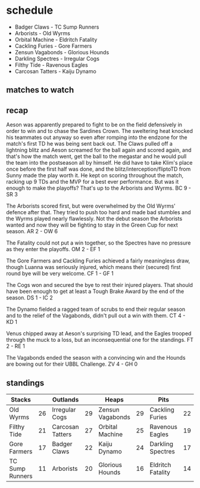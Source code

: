 # schedule

* Badger Claws  - TC Sump Runners
* Arborists - Old Wyrms
* Orbital Machine - Eldritch Fatality
* Cackling Furies - Gore Farmers
* Zensun Vagabonds - Glorious Hounds
* Darkling Spectres - Irregular Cogs
* Filthy Tide - Ravenous Eagles
* Carcosan Tatters - Kaiju Dynamo



## matches to watch



## recap

Aeson was apparently prepared to fight to be on the field defensively in order to win and to chase the Sardines Crown. The sweltering heat knocked his teammates out anyway so even after romping into the endzone for the match's first TD he was being sent back out. The Claws pulled off a lightning blitz and Aeson screamed for the ball again and scored again, and that's how the match went, get the ball to the megastar and he would pull the team into the postseason all by himself. He did have to take Klim's place once before the first half was done, and the blitz/interception/fliptoTD from Sunny made the play worth it. He kept on scoring throughout the match, racking up 9 TDs and the MVP for a best ever performance. But was it enough to make the playoffs? That's up to the Arborists and Wyrms. BC 9 - SR 3

The Arborists scored first, but were overwhelmed by the Old Wyrms' defence after that. They tried to push too hard and made bad stumbles and the Wyrms played nearly flawlessly. Not the debut season the Arborists wanted and now they will be fighting to stay in the Green Cup for next season. AR 2 - OW 6

The Fatality could not put a win together, so the Spectres have no pressure as they enter the playoffs. OM 2 - EF 1

The Gore Farmers and Cackling Furies achieved a fairly meaningless draw, though Luanna was seriously injured, which means their (secured) first round bye will be very welcome. CF 1 - GF 1

The Cogs won and secured the bye to rest their injured players. That should have been enough to get at least a Tough Brake Award by the end of the season. DS 1 - IC 2

The Dynamo fielded a ragged team of scrubs to end their regular season and to the relief of the Vagabonds, didn't pull out a win with them. CT 4 - KD 1

Venus chipped away at Aeson's surprising TD lead, and the Eagles trooped through the muck to a loss, but an inconsequential one for the standings. FT 2 - RE 1

The Vagabonds ended the season with a convincing win and the Hounds are bowing out for their UBBL Challenge. ZV 4 - GH 0



## standings

| Stacks |  | Outlands |  | Heaps |  | Pits |  |
|-------|-----|--|--|------|------|--|--|
| Old Wyrms | 26 | Irregular Cogs | 29 | Zensun Vagabonds | 29 | Cackling Furies | 22 |
| Filthy Tide | 21 | Carcosan Tatters | 27| Orbital Machine | 25 | Ravenous Eagles | 19 |
| Gore Farmers | 17 | Badger Claws | 22 | Kaiju Dynamo | 24 | Darkling Spectres | 17 |
| TC Sump Runners | 11 | Arborists | 20 |  Glorious Hounds | 16 | Eldritch Fatality | 14 |


